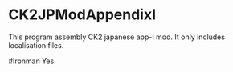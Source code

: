 # CK2JPModAppendixI
This program assembly CK2 japanese app-I mod. It only includes localisation files.

#Ironman
Yes